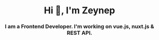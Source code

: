 <h1 align="center">Hi 👋, I'm Zeynep</h1>
<h3 align="center">I am a Frontend Developer. I'm working on vue.js, nuxt.js & REST API.</h3>
